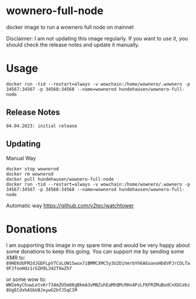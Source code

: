 # wownero-full-node

docker image to run a wownero full node on mainnet

Disclaimer: I am not updating this image regularly. If you want to use it, you should check the release notes and update it manually.

# Usage

`docker run -tid --restart=always -v wowchain:/home/wownero/.wownero -p 34567:34567 -p 34568:34568 --name=wownerod hundehausen/wownero-full-node`

## Release Notes
```
04.04.2023: initial release
```

## Updating
Manual Way
```
docker stop wownerod
docker rm wownerod
docker pull hundehausen/wownero-full-node
docker run -tid --restart=always -v wowchain:/home/wownero/.wownero -p 34567:34567 -p 34568:34568 --name=wownerod hundehausen/wownero-full-node
```

Automatic way
https://github.com/v2tec/watchtower

# Donations

I am supporting this image in my spare time and would be very happy about some donations to keep this going. You can support me by sending some XMR to: `89HEKdUFM2dJGDFLpV7CoLUW1Swux7iBMMCXMC5y3U2DihmrbYh6AEoanoHb8VPJrCDLTa9FJfooHdz1rGZH9L342TXwZh7`

or some wow to: `WW2e6yChuwLetvKr734mZU5m86gBkmA3vMBZuhEaMhQMcRHx4PzLFKFRZMuBodCnXUCebz8UgECdxhASbU8JeywG2bfJSqC1M`
